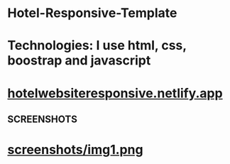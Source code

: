 # Hotel-Responsive-Template
# Technologies: I use html, css, boostrap and javascript
# [hotelwebsiteresponsive.netlify.app](https://hotelwebsiteresponsive.netlify.app/)
## SCREENSHOTS
# [screenshots/img1.png](../screenshots/img1.PNG)
 

 
